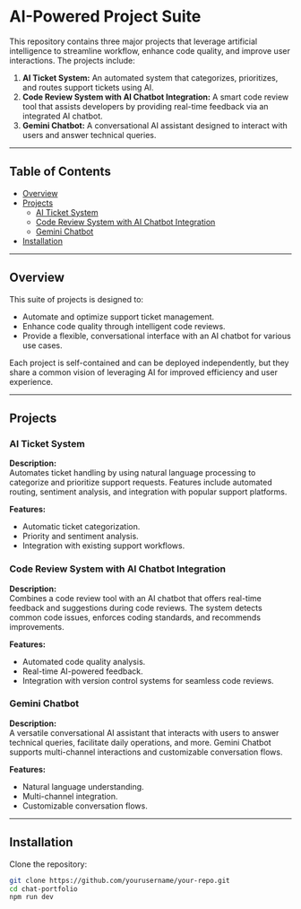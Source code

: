 # AI-Powered Project Suite

This repository contains three major projects that leverage artificial intelligence to streamline workflow, enhance code quality, and improve user interactions. The projects include:

1. **AI Ticket System:** An automated system that categorizes, prioritizes, and routes support tickets using AI.
2. **Code Review System with AI Chatbot Integration:** A smart code review tool that assists developers by providing real-time feedback via an integrated AI chatbot.
3. **Gemini Chatbot:** A conversational AI assistant designed to interact with users and answer technical queries.

---

## Table of Contents

- [Overview](#overview)
- [Projects](#projects)
  - [AI Ticket System](#ai-ticket-system)
  - [Code Review System with AI Chatbot Integration](#code-review-system-with-ai-chatbot-integration)
  - [Gemini Chatbot](#gemini-chatbot)
- [Installation](#installation)

---

## Overview

This suite of projects is designed to:
- Automate and optimize support ticket management.
- Enhance code quality through intelligent code reviews.
- Provide a flexible, conversational interface with an AI chatbot for various use cases.

Each project is self-contained and can be deployed independently, but they share a common vision of leveraging AI for improved efficiency and user experience.

---

## Projects

### AI Ticket System

**Description:**  
Automates ticket handling by using natural language processing to categorize and prioritize support requests. Features include automated routing, sentiment analysis, and integration with popular support platforms.

**Features:**
- Automatic ticket categorization.
- Priority and sentiment analysis.
- Integration with existing support workflows.

### Code Review System with AI Chatbot Integration

**Description:**  
Combines a code review tool with an AI chatbot that offers real-time feedback and suggestions during code reviews. The system detects common code issues, enforces coding standards, and recommends improvements.

**Features:**
- Automated code quality analysis.
- Real-time AI-powered feedback.
- Integration with version control systems for seamless code reviews.

### Gemini Chatbot

**Description:**  
A versatile conversational AI assistant that interacts with users to answer technical queries, facilitate daily operations, and more. Gemini Chatbot supports multi-channel interactions and customizable conversation flows.

**Features:**
- Natural language understanding.
- Multi-channel integration.
- Customizable conversation flows.

---

## Installation

Clone the repository:

```bash
git clone https://github.com/yourusername/your-repo.git
cd chat-portfolio
npm run dev


